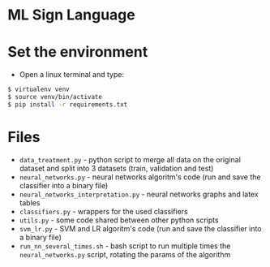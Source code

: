 # ML Sign Language

# Set the environment
 - Open a linux terminal and type:
 ```bash
 $ virtualenv venv
 $ source venv/bin/activate
 $ pip install -r requirements.txt
 ```

# Files
 - `data_treatment.py` - python script to merge all data on the original dataset and split into 3 datasets (train, validation and test)
 - `neural_networks.py` - neural networks algoritm's code (run and save the classifier into a binary file)
 - `neural_networks_interpretation.py` - neural networks graphs and latex tables
 - `classifiers.py` - wrappers for the used classifiers
 - `utils.py` - some code shared between other python scripts
 - `svm_lr.py` - SVM and LR algoritm's code (run and save the classifier into a binary file)
 - `run_nn_several_times.sh` - bash script to run multiple times the `neural_networks.py` script, rotating the params of the algorithm
